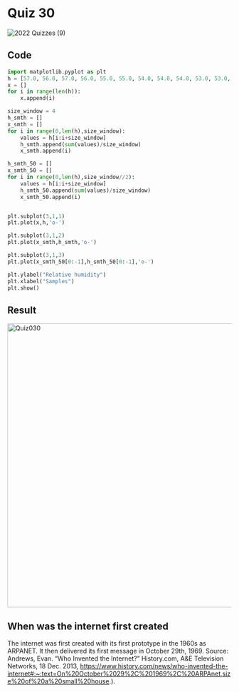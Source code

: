# Quiz 30

![2022  Quizzes (9)](https://user-images.githubusercontent.com/112055062/208710159-1636add6-2585-4c74-a0ac-fc314aa1c98d.jpg)

## Code
```.py
import matplotlib.pyplot as plt
h = [57.0, 56.0, 57.0, 56.0, 55.0, 55.0, 54.0, 54.0, 54.0, 53.0, 53.0, 54.0, 53.0, 53.0, 52.0, 52.0, 51.0, 51.0, 51.0, 50.0, 50.0, 49.0, 50.0, 49.0, 49.0, 48.0, 49.0, 49.0, 48.0, 48.0, 48.0, 49.0]
x = []
for i in range(len(h)):
    x.append(i)

size_window = 4
h_smth = []
x_smth = []
for i in range(0,len(h),size_window):
    values = h[i:i+size_window]
    h_smth.append(sum(values)/size_window)
    x_smth.append(i)

h_smth_50 = []
x_smth_50 = []
for i in range(0,len(h),size_window//2):
    values = h[i:i+size_window]
    h_smth_50.append(sum(values)/size_window)
    x_smth_50.append(i)


plt.subplot(3,1,1)
plt.plot(x,h,'o-')

plt.subplot(3,1,2)
plt.plot(x_smth,h_smth,'o-')

plt.subplot(3,1,3)
plt.plot(x_smth_50[0:-1],h_smth_50[0:-1],'o-')

plt.ylabel("Relative humidity")
plt.xlabel("Samples")
plt.show()
```

## Result

<img width="637" alt="Quiz030" src="https://user-images.githubusercontent.com/112055062/205202922-7d2c651f-699e-4a6b-a1eb-16b7409ae0ce.png">

## When was the internet first created

The internet was first created with its first prototype in the 1960s as ARPANET. It then delivered its first message in October 29th, 1969. 
Source: Andrews, Evan. “Who Invented the Internet?” History.com, A&amp;E Television Networks, 18 Dec. 2013, https://www.history.com/news/who-invented-the-internet#:~:text=On%20October%2029%2C%201969%2C%20ARPAnet,size%20of%20a%20small%20house.). 
